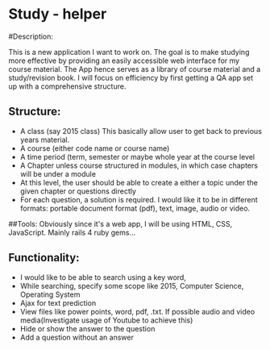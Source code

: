 Study - helper
==============

#Description:

This is a new application I want to work on. The goal is to make studying more effective by providing an easily accessible web interface for my course material. The App hence serves as a library of course material and a study/revision book. I will focus on efficiency by first getting a QA app set up with a comprehensive structure. 

## Structure:
- A class (say 2015 class) This basically allow user to get back to previous years material.
- A course (either code name or course name)
- A time period (term, semester or maybe whole year at the course level
- A Chapter unless course structured in modules, in which case chapters will be under a module
- At this level, the user should be able to create a either a topic under the given chapter or questions directly
- For each question, a solution is required. I would like it to be in different formats: portable document format (pdf), text, image, audio or video. 

##Tools:
Obviously since it's a web app, I will be using HTML, CSS, JavaScript.
Mainly rails 4 ruby gems...

## Functionality:
- I would like to be able to search using a key word,
- While searching, specify some scope like 2015, Computer Science, Operating System
- Ajax for text prediction
- View files like power points, word, pdf, .txt. If possible audio and video media(Investigate usage of Youtube to achieve this)
- Hide or show the answer to the question
- Add a question without an answer 

